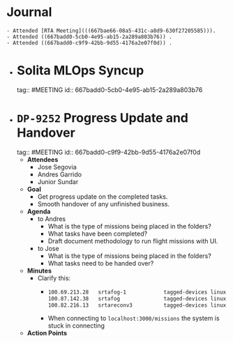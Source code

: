 # Journal
	- Attended [RTA Meeting](((667bae66-08a5-431c-a8d9-630f27205585))).
	- Attended ((667badd0-5cb0-4e95-ab15-2a289a803b76)) .
	- Attended ((667badd0-c9f9-42bb-9d55-4176a2e07f0d)) .
- # Solita MLOps Syncup
  tag:: #MEETING
  id:: 667badd0-5cb0-4e95-ab15-2a289a803b76
- # `DP-9252` Progress Update and Handover
  tag:: #MEETING
  id:: 667badd0-c9f9-42bb-9d55-4176a2e07f0d
	- **Attendees**
		- Jose Segovia
		- Andres Garrido
		- Junior Sundar
	- **Goal**
		- Get progress update on the completed tasks.
		- Smooth handover of any unfinished business.
	- **Agenda**
		- to Andres
			- What is the type of missions being placed in the folders?
			- What tasks have been completed?
			- Draft document methodology to run flight missions with UI.
		- to Jose
			- What is the type of missions being placed in the folders?
			- What tasks need to be handed over?
	- **Minutes**
		- Clarify this:
			- ```txt
			  100.69.213.28   srtafog-1            tagged-devices linux   offline
			  100.87.142.38   srtafog              tagged-devices linux   offline
			  100.82.216.13   srtareconv3          tagged-devices linux   offline
			  ```
			- When connecting to `localhost:3000/missions` the system is stuck in connecting
	- **Action Points**